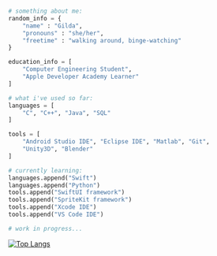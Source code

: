 ```python

# something about me:
random_info = {
    "name" : "Gilda",
    "pronouns" : "she/her",
    "freetime" : "walking around, binge-watching"
}

education_info = [
    "Computer Engineering Student",
    "Apple Developer Academy Learner"
]

# what i've used so far:
languages = [
    "C", "C++", "Java", "SQL"
]

tools = [
    "Android Studio IDE", "Eclipse IDE", "Matlab", "Git", 
    "Unity3D", "Blender"
]

# currently learning:
languages.append("Swift")
languages.append("Python")
tools.append("SwiftUI framework")
tools.append("SpriteKit framework")
tools.append("Xcode IDE")
tools.append("VS Code IDE")

# work in progress...

```

[![Top Langs](https://github-readme-stats.vercel.app/api/top-langs/?username=gperretta&layout=compact&theme=cobalt)](https://github.com/anuraghazra/github-readme-stats)
